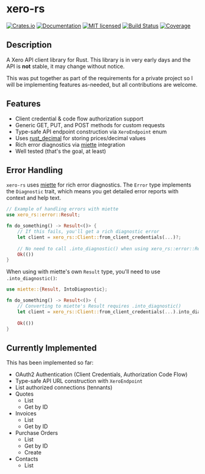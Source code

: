 # xero-rs

[![Crates.io][crates-badge]][crates-url]
[![Documentation][docs-badge]][docs-url]
[![MIT licensed][mit-badge]][mit-url]
[![Build Status][actions-badge]][actions-url]
[![Coverage][codecov-badge]][codecov-url]

[crates-badge]: https://img.shields.io/crates/v/xero-rs.svg
[crates-url]: https://crates.io/crates/xero-rs
[docs-badge]: https://docs.rs/xero-rs/badge.svg
[docs-url]: https://docs.rs/xero-rs
[mit-badge]: https://img.shields.io/badge/license-MIT-blue.svg
[mit-url]: LICENSE
[actions-badge]: https://github.com/slickbench/xero-rs/actions/workflows/tests.yml/badge.svg
[actions-url]: https://github.com/slickbench/xero-rs/actions/workflows/tests.yml
[codecov-badge]: https://codecov.io/gh/slickbench/xero-rs/branch/main/graph/badge.svg?token=INFT14K6KW
[codecov-url]: https://codecov.io/gh/slickbench/xero-rs

## Description

A Xero API client library for Rust. This library is in very early days and the API is **not** stable, it may change without notice.

This was put together as part of the requirements for a private project so I will be implementing features as-needed, but all contributions are welcome.

## Features

- Client credential & code flow authorization support
- Generic GET, PUT, and POST methods for custom requests
- Type-safe API endpoint construction via `XeroEndpoint` enum
- Uses [rust_decimal](https://github.com/paupino/rust-decimal) for storing prices/decimal values
- Rich error diagnostics via [miette](https://github.com/zkat/miette) integration
- Well tested (that's the goal, at least)

## Error Handling

`xero-rs` uses [miette](https://github.com/zkat/miette) for rich error diagnostics. The `Error` type implements the `Diagnostic` trait, which means you get detailed error reports with context and help text.

```rust
// Example of handling errors with miette
use xero_rs::error::Result;

fn do_something() -> Result<()> {
    // If this fails, you'll get a rich diagnostic error
    let client = xero_rs::Client::from_client_credentials(...)?;
    
    // No need to call .into_diagnostic() when using xero_rs::error::Result
    Ok(())
}
```

When using with miette's own `Result` type, you'll need to use `.into_diagnostic()`:

```rust
use miette::{Result, IntoDiagnostic};

fn do_something() -> Result<()> {
    // Converting to miette's Result requires .into_diagnostic()
    let client = xero_rs::Client::from_client_credentials(...).into_diagnostic()?;
    
    Ok(())
}
```

## Currently Implemented

This has been implemented so far:

- OAuth2 Authentication (Client Credentials, Authorization Code Flow)
- Type-safe API URL construction with `XeroEndpoint`
- List authorized connections (tennants)
- Quotes
  - List
  - Get by ID
- Invoices
  - List
  - Get by ID
- Purchase Orders
  - List
  - Get by ID
  - Create
- Contacts
  - List
